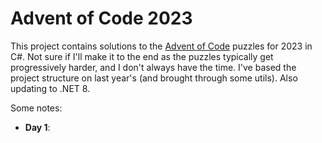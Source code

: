 # Advent of Code 2023

This project contains solutions to the [Advent of Code](https://adventofcode.com/) puzzles for 2023 in C#. Not sure if I'll make it to the end as the puzzles typically get progressively harder, and I don't always have the time. I've based the project structure on last year's (and brought through some utils). Also updating to .NET 8.

Some notes:
- **Day 1**: 
